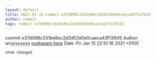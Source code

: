 ```yaml
---
layout: default
title: 2021-01-15-commit-e37d098c331be8ec2d2d53d5e0caeca43f13fb15
author: commit
tags: commit e37d098c331be8ec2d2d53d5e0caeca43f13fb15
---
```


commit e37d098c331be8ec2d2d53d5e0caeca43f13fb15
Author: wryyyyyyyy <no@spam.here>
Date:   Fri Jan 15 22:51:16 2021 +0100

    atom changed
